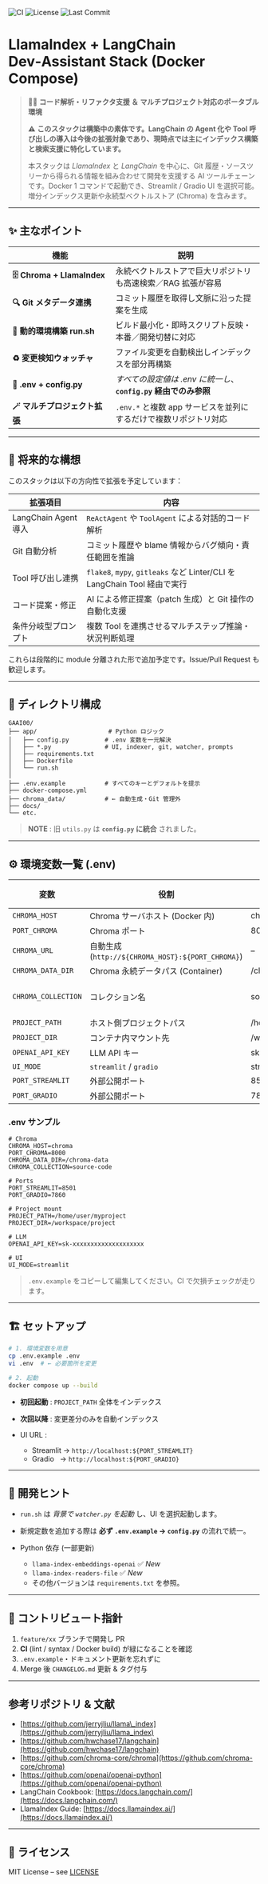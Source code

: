 ![CI](https://github.com/Y-Kato/GAAI00/actions/workflows/main.yml/badge.svg)
![License](https://img.shields.io/github/license/Y-Kato/GAAI00)
![Last Commit](https://img.shields.io/github/last-commit/Y-Kato/GAAI00)

# LlamaIndex + LangChain Dev‑Assistant Stack (Docker Compose)

> 🦙🔗 **コード解析・リファクタ支援 ＆ マルチプロジェクト対応のポータブル環境**
>
> ⚠️ **このスタックは構築中の素体です。LangChain の Agent 化や Tool 呼び出しの導入は今後の拡張対象であり、現時点では主にインデックス構築と検索支援に特化しています。**
>
> 本スタックは *LlamaIndex* と *LangChain* を中心に、Git 履歴・ソースツリーから得られる情報を組み合わせて開発を支援する AI ツールチェーンです。Docker 1 コマンドで起動でき、Streamlit / Gradio UI を選択可能。増分インデックス更新や永続型ベクトルストア (Chroma) を含みます。

---

## ✨ 主なポイント

| 機能                           | 説明                                                             |
| ------------------------------ | ---------------------------------------------------------------- |
| **🗄️ Chroma + LlamaIndex**  | 永続ベクトルストアで巨大リポジトリも高速検索／RAG 拡張が容易     |
| **🔍 Git メタデータ連携**     | コミット履歴を取得し文脈に沿った提案を生成                       |
| **🚀 動的環境構築 run.sh**    | ビルド最小化・即時スクリプト反映・本番／開発切替に対応           |
| **♻️ 変更検知ウォッチャ**    | ファイル変更を自動検出しインデックスを部分再構築                 |
| **📜 .env + config.py**       | *すべての設定値は .env に統一し*、**`config.py` 経由でのみ参照** |
| **🪄 マルチプロジェクト拡張** | `.env.*` と複数 app サービスを並列にするだけで複数リポジトリ対応 |

---

## 🔭 将来的な構想

このスタックは以下の方向性で拡張を予定しています：

| 拡張項目             | 内容                                                                      |
| -------------------- | ------------------------------------------------------------------------- |
| LangChain Agent 導入 | `ReActAgent` や `ToolAgent` による対話的コード解析                        |
| Git 自動分析         | コミット履歴や blame 情報からバグ傾向・責任範囲を推論                     |
| Tool 呼び出し連携    | `flake8`, `mypy`, `gitleaks` など Linter/CLI を LangChain Tool 経由で実行 |
| コード提案・修正     | AI による修正提案（patch 生成）と Git 操作の自動化支援                    |
| 条件分岐型プロンプト | 複数 Tool を連携させるマルチステップ推論・状況判断処理                    |

これらは段階的に module 分離された形で追加予定です。Issue/Pull Request も歓迎します。

---

## 📂 ディレクトリ構成

```text
GAAI00/
├── app/                    # Python ロジック
│   ├── config.py          # .env 変数を一元解決
│   ├── *.py               # UI, indexer, git, watcher, prompts
│   ├── requirements.txt
│   ├── Dockerfile
│   └── run.sh
│
├── .env.example           # すべてのキーとデフォルトを提示
├── docker-compose.yml
├── chroma_data/           # ← 自動生成・Git 管理外
├── docs/
└── etc.
```

> **NOTE** : 旧 `utils.py` は **`config.py` に統合** されました。

---

## ⚙️ 環境変数一覧 (.env)

| 変数                | 役割                                              | 例                 | 旧版との差分         |
| ------------------- | ------------------------------------------------- | ------------------ | -------------------- |
| `CHROMA_HOST`       | Chroma サーバホスト (Docker 内)                   | chroma             | **New**              |
| `PORT_CHROMA`       | Chroma ポート                                     | 8000               | **New**              |
| `CHROMA_URL`        | 自動生成 (`http://${CHROMA_HOST}:${PORT_CHROMA}`) | –                  | –                    |
| `CHROMA_DATA_DIR`   | Chroma 永続データパス (Container)                 | /chroma-data       | **New**              |
| `CHROMA_COLLECTION` | コレクション名                                    | source-code        | ↗︎ 旧 README 未記載 |
| `PROJECT_PATH`      | ホスト側プロジェクトパス                          | /home/user/myproj  | same                 |
| `PROJECT_DIR`       | コンテナ内マウント先                              | /workspace/project | same                 |
| `OPENAI_API_KEY`    | LLM API キー                                      | sk-...             | same                 |
| `UI_MODE`           | `streamlit` / `gradio`                            | streamlit          | same                 |
| `PORT_STREAMLIT`    | 外部公開ポート                                    | 8501               | **New**              |
| `PORT_GRADIO`       | 外部公開ポート                                    | 7860               | **New**              |

### .env サンプル

```dotenv
# Chroma
CHROMA_HOST=chroma
PORT_CHROMA=8000
CHROMA_DATA_DIR=/chroma-data
CHROMA_COLLECTION=source-code

# Ports
PORT_STREAMLIT=8501
PORT_GRADIO=7860

# Project mount
PROJECT_PATH=/home/user/myproject
PROJECT_DIR=/workspace/project

# LLM
OPENAI_API_KEY=sk-xxxxxxxxxxxxxxxxxxxx

# UI
UI_MODE=streamlit
```

> `.env.example` をコピーして編集してください。CI で欠損チェックが走ります。

---

## 🏗️ セットアップ

```bash
# 1. 環境変数を用意
cp .env.example .env
vi .env  # ← 必要箇所を変更

# 2. 起動
docker compose up --build
```

* **初回起動** : `PROJECT_PATH` 全体をインデックス
* **次回以降** : 変更差分のみを自動インデックス
* UI URL :

  * Streamlit → `http://localhost:${PORT_STREAMLIT}`
  * Gradio   → `http://localhost:${PORT_GRADIO}`

---

## 🔧 開発ヒント

* `run.sh` は *背景で `watcher.py` を起動* し、UI を選択起動します。
* 新規定数を追加する際は **必ず `.env.example` → `config.py`** の流れで統一。
* Python 依存 (一部更新)

  * `llama-index-embeddings-openai` ✅ *New*
  * `llama-index-readers-file` ✅ *New*
  * その他バージョンは `requirements.txt` を参照。

---

## 🤝 コントリビュート指針

1. `feature/xx` ブランチで開発し PR
2. **CI** (lint / syntax / Docker build) が緑になることを確認
3. `.env.example`・ドキュメント更新を忘れずに
4. Merge 後 `CHANGELOG.md` 更新 & タグ付与

---

## 参考リポジトリ & 文献

* [https://github.com/jerryjliu/llama\_index](https://github.com/jerryjliu/llama_index)
* [https://github.com/hwchase17/langchain](https://github.com/hwchase17/langchain)
* [https://github.com/chroma-core/chroma](https://github.com/chroma-core/chroma)
* [https://github.com/openai/openai-python](https://github.com/openai/openai-python)
* LangChain Cookbook: [https://docs.langchain.com/](https://docs.langchain.com/)
* LlamaIndex Guide: [https://docs.llamaindex.ai/](https://docs.llamaindex.ai/)

---

## 📄 ライセンス

MIT License – see [LICENSE](LICENSE)

